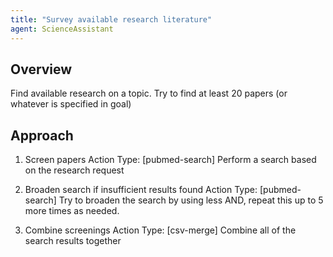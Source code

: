 ```yaml
---
title: "Survey available research literature"
agent: ScienceAssistant
---
```

## Overview
Find available research on a topic. Try to find at least 20 papers (or whatever is specified in goal)

## Approach

1. Screen papers
  Action Type: [pubmed-search]
  Perform a search based on the research request

2. Broaden search if insufficient results found
  Action Type: [pubmed-search]
  Try to broaden the search by using less AND, repeat this up to 5 more times as needed.

4. Combine screenings
  Action Type: [csv-merge]
  Combine all of the search results together
